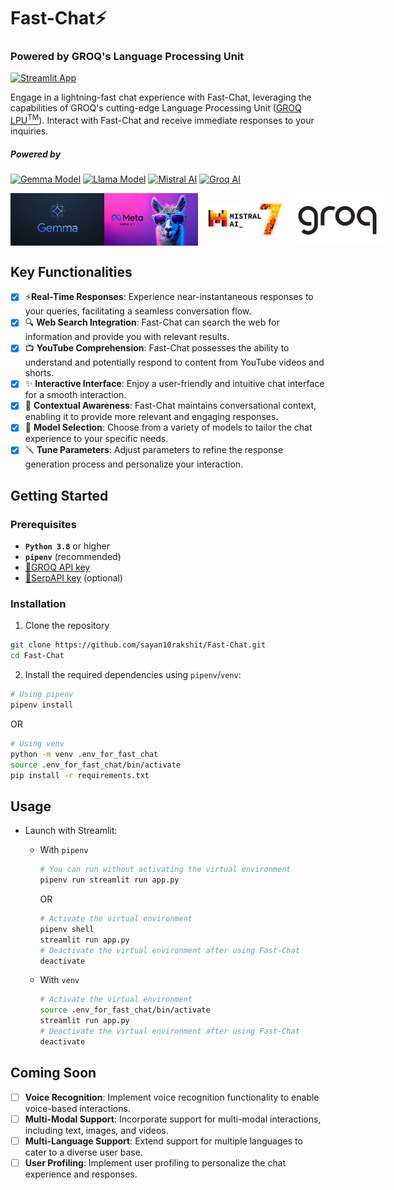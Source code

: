 # Fast-Chat⚡

### Powered by GROQ's Language Processing Unit

[![Streamlit App](https://static.streamlit.io/badges/streamlit_badge_black_white.svg)](https://fast-chat.streamlit.app/)

Engage in a lightning-fast chat experience with Fast-Chat, leveraging the capabilities of GROQ's cutting-edge Language Processing Unit ([GROQ LPU<sup>TM</sup>](https://wow.groq.com/why-groq/)). Interact with Fast-Chat and receive immediate responses to your inquiries.

##### Powered by

[![Gemma Model](https://img.shields.io/badge/Gemma_Model-Open_Models-blue)](https://ai.google.dev/gemma) [![Llama Model](https://img.shields.io/badge/Llama_Model-Open_Models-violet)](https://llama.meta.com/) [![Mistral AI](https://img.shields.io/badge/Mistral_AI-Open_Models-orange)](https://mistral.ai/news/mixtral-of-experts/) [![Groq AI](https://img.shields.io/badge/Groq_AI-Fast_Inference_Engine-black)](https://wow.groq.com/why-groq/)

<div style="display: flex; justify-content: space-around;">
  <img src="utils/images/gemma.webp" width="150">
  <img src="utils/images/llama.webp" width="150">
  <img src="utils/images/mistral_ai_image.jpg" width="150">
  <img src="utils/images/groq.jpg" width="150">
</div>

## Key Functionalities

- [x] ⚡**Real-Time Responses**: Experience near-instantaneous responses to your queries, facilitating a seamless conversation flow.
- [x] 🔍 **Web Search Integration**: Fast-Chat can search the web for information and provide you with relevant results.
- [x] 📺 **YouTube Comprehension**: Fast-Chat possesses the ability to understand and potentially respond to content from YouTube videos and shorts.
- [x] ✨ **Interactive Interface**: Enjoy a user-friendly and intuitive chat interface for a smooth interaction.
- [x] 📝 **Contextual Awareness**: Fast-Chat maintains conversational context, enabling it to provide more relevant and engaging responses.
- [x] 🤖 **Model Selection**: Choose from a variety of models to tailor the chat experience to your specific needs.
- [x] 🪛 **Tune Parameters**: Adjust parameters to refine the response generation process and personalize your interaction.

## Getting Started

### Prerequisites

- **`Python 3.8`** or higher
- **`pipenv`** (recommended)
- [🔗GROQ API key](https://console.groq.com/keys)
- [🔗SerpAPI key](https://serpapi.com/dashboard) (optional)

### Installation

1. Clone the repository

```sh
git clone https://github.com/sayan10rakshit/Fast-Chat.git
cd Fast-Chat
```

2. Install the required dependencies using `pipenv`/`venv`:

```sh
# Using pipenv
pipenv install
```

OR

```sh
# Using venv
python -m venv .env_for_fast_chat
source .env_for_fast_chat/bin/activate
pip install -r requirements.txt
```

## Usage

- Launch with Streamlit:
  - With `pipenv`

    ```sh
    # You can run without activating the virtual environment
    pipenv run streamlit run app.py
    ```

    OR

    ```sh
    # Activate the virtual environment
    pipenv shell
    streamlit run app.py
    # Deactivate the virtual environment after using Fast-Chat
    deactivate
    ```

  - With `venv`

    ```sh
    # Activate the virtual environment
    source .env_for_fast_chat/bin/activate
    streamlit run app.py
    # Deactivate the virtual environment after using Fast-Chat
    deactivate
    ```

## Coming Soon

- [ ] **Voice Recognition**: Implement voice recognition functionality to enable voice-based interactions.
- [ ] **Multi-Modal Support**: Incorporate support for multi-modal interactions, including text, images, and videos.
- [ ] **Multi-Language Support**: Extend support for multiple languages to cater to a diverse user base.
- [ ] **User Profiling**: Implement user profiling to personalize the chat experience and responses.
